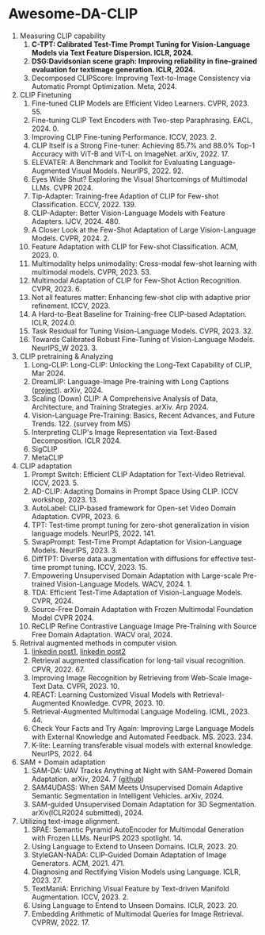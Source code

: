 # Awesome-DA-CLIP

1. Measuring CLIP capability
   1. **C-TPT: Calibrated Test-Time Prompt Tuning for Vision-Language Models via Text Feature Dispersion. ICLR, 2024.** 
   3. **DSG:Davidsonian scene graph: Improving reliability in fine-grained evaluation for textimage generation. ICLR, 2024.**
   4. Decomposed CLIPScore: Improving Text-to-Image Consistency via Automatic Prompt Optimization. Meta, 2024.
2. CLIP Finetuning
   1. Fine-tuned CLIP Models are Efficient Video Learners. CVPR, 2023. 55.
   2. Fine-tuning CLIP Text Encoders with Two-step Paraphrasing. EACL, 2024. 0.
   3. Improving CLIP Fine-tuning Performance. ICCV, 2023. 2.
   4. CLIP Itself is a Strong Fine-tuner: Achieving 85.7% and 88.0% Top-1 Accuracy with ViT-B and ViT-L on ImageNet. arXiv, 2022. 17.
   5. ELEVATER: A Benchmark and Toolkit for Evaluating Language-Augmented Visual Models. NeurIPS, 2022. 92.
   6. Eyes Wide Shut? Exploring the Visual Shortcomings of Multimodal LLMs. CVPR 2024.
   7. Tip-Adapter: Training-free Adaption of CLIP for Few-shot Classification. ECCV, 2022. 139.
   8. CLIP-Adapter: Better Vision-Language Models with Feature Adapters. IJCV, 2024. 480.
   9. A Closer Look at the Few-Shot Adaptation of Large Vision-Language Models. CVPR, 2024. 2.
   10. Feature Adaptation with CLIP for Few-shot Classification. ACM, 2023. 0.
   11. Multimodality helps unimodality: Cross-modal few-shot learning with multimodal models. CVPR, 2023. 53. 
   12. Multimodal Adaptation of CLIP for Few-Shot Action Recognition. CVPR, 2023. 6.
   13. Not all features matter: Enhancing few-shot clip with adaptive prior refinement. ICCV, 2023.
   14. A Hard-to-Beat Baseline for Training-free CLIP-based Adaptation. ICLR, 2024.0.
   15. Task Residual for Tuning Vision-Language Models. CVPR, 2023. 32.
   16. Towards Calibrated Robust Fine-Tuning of Vision-Language Models. NeurIPS_W 2023. 3.
3. CLIP pretraining & Analyzing
   1. Long-CLIP: Long-CLIP: Unlocking the Long-Text Capability of CLIP, Mar 2024.
   2. DreamLIP: Language-Image Pre-training with Long Captions ([project](https://zyf0619sjtu.github.io/dream-lip/)). arXiv, 2024.
   3. Scaling (Down) CLIP: A Comprehensive Analysis of Data, Architecture, and Training Strategies. arXiv. Arp 2024.
   4. Vision-Language Pre-Training: Basics, Recent Advances, and Future Trends. 122. (survey from MS)
   5. Interpreting CLIP's Image Representation via Text-Based Decomposition. ICLR 2024.
   6. SigCLIP
   7. MetaCLIP
4. CLIP adaptation
   1. Prompt Switch: Efficient CLIP Adaptation for Text-Video Retrieval. ICCV, 2023. 5. 
   2. AD-CLIP: Adapting Domains in Prompt Space Using CLIP. ICCV workshop, 2023. 13.
   3. AutoLabel: CLIP-based framework for Open-set Video Domain Adaptation. CVPR, 2023. 6.
   4. TPT: Test-time prompt tuning for zero-shot generalization in vision language models. NeurIPS, 2022. 141.
   5. SwapPrompt: Test-Time Prompt Adaptation for Vision-Language Models. NeurIPS, 2023. 3.
   6. DiffTPT: Diverse data augmentation with diffusions for effective test-time prompt tuning. ICCV, 2023. 15.
   7. Empowering Unsupervised Domain Adaptation with Large-scale Pre-trained Vision-Language Models. WACV, 2024. 1.
   8. TDA: Efficient Test-Time Adaptation of Vision-Language Models. CVPR, 2024.
   9. Source-Free Domain Adaptation with Frozen Multimodal Foundation Model CVPR 2024.
   10. ReCLIP Refine Contrastive Language Image Pre-Training with Source Free Domain Adaptation. WACV oral, 2024.
5. Retrival augmented methods in computer vision.
   1. [linkedin post1](https://www.linkedin.com/posts/aurimas-griciunas_llm-genai-llmops-activity-7185911719003582464-81pX?utm_source=share&utm_medium=member_desktop), [linkedin post2](https://www.linkedin.com/feed/update/urn:li:activity:7178583071540080641/?utm_source=share&utm_medium=member_desktop)
   2. Retrieval augmented classiﬁcation for long-tail visual recognition. CPVR, 2022. 67.
   3. Improving Image Recognition by Retrieving from Web-Scale Image-Text Data. CVPR, 2023. 10.
   4. REACT: Learning Customized Visual Models with Retrieval-Augmented Knowledge. CVPR, 2023. 10.
   5. Retrieval-Augmented Multimodal Language Modeling. ICML, 2023. 44.
   6. Check Your Facts and Try Again: Improving Large Language Models with External Knowledge and Automated Feedback. MS. 2023. 234.
   7. K-lite: Learning transferable visual models with external knowledge. NeurIPS, 2022. 64
6. SAM + Domain adaptation
   1. SAM-DA: UAV Tracks Anything at Night with SAM-Powered Domain Adaptation. arXiv, 2024. 7 ([github](https://github.com/vision4robotics/SAM-DA))
   2. SAM4UDASS: When SAM Meets Unsupervised Domain Adaptive Semantic Segmentation in Intelligent Vehicles. arXiv, 2024.
   3. SAM-guided Unsupervised Domain Adaptation for 3D Segmentation. arXiv(ICLR2024 submitted), 2024. 
7. Utilizing text-image alignment. 
   1. SPAE: Semantic Pyramid AutoEncoder for Multimodal Generation with Frozen LLMs. NeurIPS 2023 spotlight. 14.
   2. Using Language to Extend to Unseen Domains. ICLR, 2023. 20.
   3. StyleGAN-NADA: CLIP-Guided Domain Adaptation of Image Generators. ACM, 2021. 471.
   4. Diagnosing and Rectifying Vision Models using Language. ICLR, 2023. 27.
   5. TextManiA: Enriching Visual Feature by Text-driven Manifold Augmentation. ICCV, 2023. 2.
   6. Using Language to Entend to Unseen Domains. ICLR, 2023. 20.
   7. Embedding Arithmetic of Multimodal Queries for Image Retrieval. CVPRW, 2022. 17.


